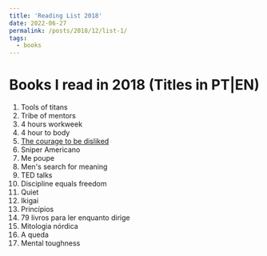 ```yaml
---
title: 'Reading List 2018'
date: 2022-06-27
permalink: /posts/2018/12/list-1/
tags:
  - books
---
```


Books I read in 2018 (Titles in PT|EN)
======


1. Tools of titans
2. Tribe of mentors
3. 4 hours workweek
4. 4 hour to body
5. [The courage to be disliked][5]
6. Sniper Americano
7. Me poupe
8. Men's search for meaning
9. TED talks
10. Discipline equals freedom
11. Quiet
12. Ikigai
13. Princípios
14. 79 livros para ler enquanto dirige
15. Mitologia nórdica
16. A queda
17. Mental toughness


[5]:https://www.amazon.com.br/Courage-Be-Disliked-yourself-happiness-ebook/dp/B074TWG8V7/ref=sr_1_3?qid=1656357737&refinements=p_27%3AIchiro+Kishimi&s=books&sr=1-3&text=Ichiro+Kishimi&ufe=app_do%3Aamzn1.fos.95de73c3-5dda-43a7-bd1f-63af03b14751
